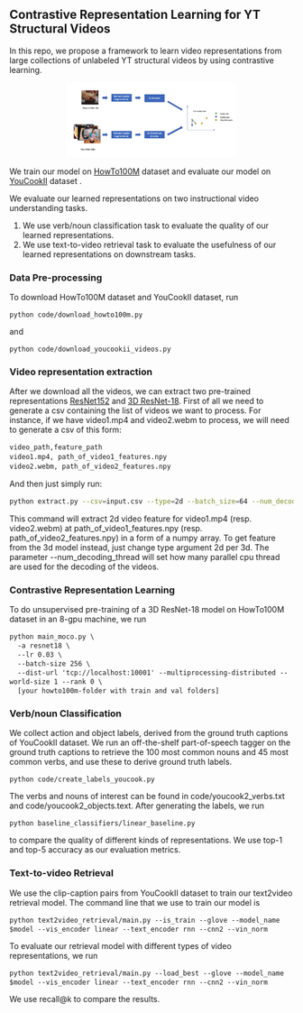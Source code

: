 ## Contrastive Representation Learning for YT Structural Videos

In this repo, we propose a framework to learn video representations from large collections of unlabeled YT structural videos by using contrastive learning.
<p align="center">
  <img src="https://github.com/guilk/contrastive_video_learning/blob/master/framework.png" width="300">
</p>

We train our model on [HowTo100M](https://arxiv.org/abs/1906.03327) dataset and evaluate our model on [YouCookII](http://youcook2.eecs.umich.edu/) dataset .

We evaluate our learned representations on two instructional video understanding tasks. 
1) We use verb/noun classification task to evaluate the quality of our learned representations.
2) We use text-to-video retrieval task to evaluate the usefulness of our learned representations on downstream tasks. 
### Data Pre-processing
To download HowTo100M dataset and YouCookII dataset, run
```
python code/download_howto100m.py
```
and 
```
python code/download_youcookii_videos.py
```
### Video representation extraction
After we download all the videos, we can extract two pre-trained representations [ResNet152](https://arxiv.org/abs/1512.03385) and [3D ResNet-18](https://arxiv.org/pdf/1708.07632.pdf).
First of all we need to generate a csv containing the list of videos we
want to process. For instance, if we have video1.mp4 and video2.webm to process,
we will need to generate a csv of this form:

```sh
video_path,feature_path
video1.mp4, path_of_video1_features.npy
video2.webm, path_of_video2_features.npy
```

And then just simply run:

```sh
python extract.py --csv=input.csv --type=2d --batch_size=64 --num_decoding_thread=4
```
This command will extract 2d video feature for video1.mp4 (resp. video2.webm) at path_of_video1_features.npy (resp. path_of_video2_features.npy) in
a form of a numpy array.
To get feature from the 3d model instead, just change type argument 2d per 3d.
The parameter --num_decoding_thread will set how many parallel cpu thread are used for the decoding of the videos.

### Contrastive Representation Learning
To do unsupervised pre-training of a 3D ResNet-18 model on HowTo100M dataset in an 8-gpu machine, we run
```
python main_moco.py \
  -a resnet18 \
  --lr 0.03 \
  --batch-size 256 \
  --dist-url 'tcp://localhost:10001' --multiprocessing-distributed --world-size 1 --rank 0 \
  [your howto100m-folder with train and val folders]
```
### Verb/noun Classification
We collect action and object labels, derived from the ground truth captions of YouCookII dataset. 
We run an off-the-shelf part-of-speech tagger on the ground truth captions to retrieve the 100 most common nouns and 45 most common verbs, and use these to derive ground truth labels. 
```
python code/create_labels_youcook.py
```
The verbs and nouns of interest can be found in code/youcook2_verbs.txt and code/youcook2_objects.text. After generating the labels, we run 
```
python baseline_classifiers/linear_baseline.py
```
to compare the quality of different kinds of representations. We use top-1 and top-5 accuracy as our evaluation metrics.

### Text-to-video Retrieval
We use the clip-caption pairs from YouCookII dataset to train our text2video retrieval model. The command line that we use to train our model is 

```
python text2video_retrieval/main.py --is_train --glove --model_name $model --vis_encoder linear --text_encoder rnn --cnn2 --vin_norm
```
To evaluate our retrieval model with different types of video representations, we run
```
python text2video_retrieval/main.py --load_best --glove --model_name $model --vis_encoder linear --text_encoder rnn --cnn2 --vin_norm
```
We use recall@k to compare the results.


